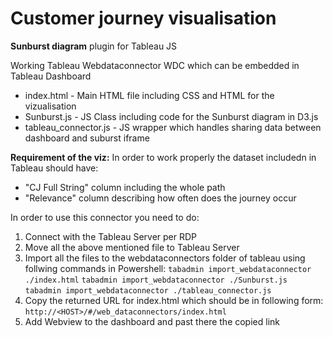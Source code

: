 #  Customer journey visualisation 
**Sunburst diagram** plugin for Tableau JS

Working Tableau Webdataconnector WDC which can be embedded in Tableau Dashboard


- index.html - Main HTML file including CSS and HTML for the vizualisation 
- Sunburst.js - JS Class including code for the Sunburst diagram in D3.js
- tableau_connector.js - JS wrapper which handles sharing data between dashboard and suburst iframe


**Requirement of the viz:**
In order to work properly the dataset includedn in Tableau should have:
- "CJ Full String" column including the whole path
- "Relevance" column describing how often does the journey occur

In order to use this connector you need to do:

1. Connect with the Tableau Server per RDP
2. Move all the above mentioned file to Tableau Server
3. Import all the files to the webdataconnectors folder of tableau using follwing commands in Powershell:
    `tabadmin import_webdataconnector ./index.html`
    `tabadmin import_webdataconnector ./Sunburst.js`
    `tabadmin import_webdataconnector ./tableau_connector.js`
4. Copy the returned URL for index.html which should be in following form:
    `http://<HOST>/#/web_dataconnectors/index.html`
5. Add Webview to the dashboard and past there the copied link 
